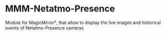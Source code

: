 # MMM-Netatmo-Presence
Module for MagicMirror², that allow to display the live images and historical events of Netatmo-Presence cameras
